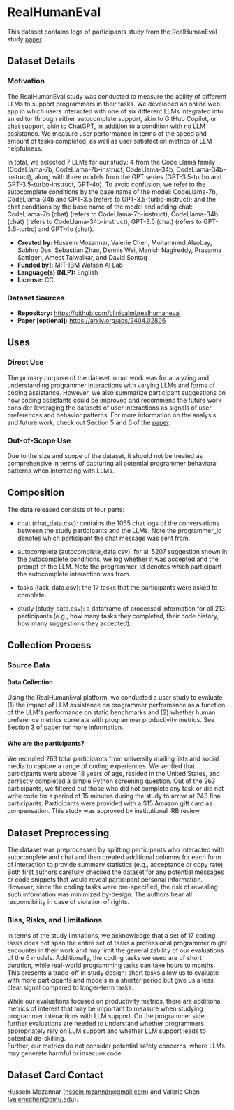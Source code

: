
# RealHumanEval

<!-- Provide a quick summary of the dataset. -->

This dataset contains logs of participants study from the RealHumanEval study [paper](https://arxiv.org/abs/2404.02806). 

## Dataset Details

### Motivation

<!-- Provide a longer summary of what this dataset is. -->

The RealHumanEval study was conducted to measure the ability of different LLMs to support programmers in their tasks. We developed an online web app in which users interacted with one of six different LLMs integrated into an editor through either autocomplete support, akin to GitHub Copilot, or chat support, akin to ChatGPT, in addition to a condition with no LLM assistance. We measure user performance in terms of the speed and amount of tasks completed, as well as user satisfaction metrics of LLM helpfulness.

In total, we selected 7 LLMs for our study: 4 from the Code Llama family (CodeLlama-7b, CodeLlama-7b-instruct, CodeLlama-34b, CodeLlama-34b-instruct), along with three models from the GPT series (GPT-3.5-turbo and GPT-3.5-turbo-instruct, GPT-4o). To avoid confusion, we refer to the autocomplete conditions by the base name of the model: CodeLlama-7b, CodeLlama-34b and GPT-3.5 (refers to GPT-3.5-turbo-instruct); and the chat conditions by the base name of the model and adding chat: CodeLlama-7b (chat) (refers to CodeLlama-7b-instruct), CodeLlama-34b (chat) (refers to CodeLlama-34b-instruct), GPT-3.5 (chat) (refers to GPT-3.5-turbo) and GPT-4o (chat).


- **Created by:**  Hussein Mozannar, Valerie Chen, Mohammed Alsobay, Subhro Das, Sebastian Zhao, Dennis Wei, Manish Nagireddy, Prasanna Sattigeri, Ameet Talwalkar, and David Sontag
- **Funded by]:** MIT-IBM Watson AI Lab 
- **Language(s) (NLP):** English
- **License:** CC

### Dataset Sources 

<!-- Provide the basic links for the dataset. -->

- **Repository:** https://github.com/clinicalml/realhumaneval
- **Paper [optional]:** https://arxiv.org/abs/2404.02806

## Uses

### Direct Use

<!-- This section describes suitable use cases for the dataset. -->

The primary purpose of the dataset in our work was for analyzing and understanding programmer interactions with varying LLMs and forms of coding assistance. However, we also summarize participant suggestions on how coding assistants could be improved and recommend the future work consider leveraging the datasets of user interactions as signals of user preferences and behavior patterns. For more information on the analysis and future work, check out Section 5 and 6 of the [paper](https://arxiv.org/abs/2404.02806). 

### Out-of-Scope Use

<!-- This section addresses misuse, malicious use, and uses that the dataset will not work well for. -->

Due to the size and scope of the dataset, it should not be treated as comprehensive in terms of capturing all potential programmer behavioral patterns when interacting with LLMs. 

## Composition

<!-- This section provides a description of the dataset fields, and additional information about the dataset structure such as criteria used to create the splits, relationships between data points, etc. -->

The data released consists of four parts:

- chat (chat_data.csv): contains the 1055 chat logs of the conversations between the study participants and the LLMs. Note the programmer_id denotes which participant the chat message was sent from.

- autocomplete (autocomplete_data.csv): for all 5207 suggestion shown in the autocomplete conditions, we log whether it was accepted and the prompt of the LLM. Note the programmer_id denotes which participant the autocomplete interaction was from.

- tasks (task_data.csv): the 17 tasks that the participants were asked to complete.

- study (study_data.csv): a dataframe of processed information for all 213 participants (e.g., how many tasks they completed, their code history, how many suggestions they accepted). 

## Collection Process

### Source Data

<!-- This section describes the source data (e.g. news text and headlines, social media posts, translated sentences, ...). -->

#### Data Collection

<!-- This section describes the data collection and processing process such as data selection criteria, filtering and normalization methods, tools and libraries used, etc. -->

Using the RealHumanEval platform, we conducted a user study to evaluate (1) the impact of LLM assistance on programmer performance as a function of the LLM's performance on static benchmarks and (2) whether human preference metrics correlate with programmer productivity metrics. See Section 3 of [paper](https://arxiv.org/abs/2404.02806) for more information.

#### Who are the participants?

<!-- This section describes the people or systems who originally created the data. It should also include self-reported demographic or identity information for the source data creators if this information is available. -->

We recruited 263 total participants from university mailing lists and social media to capture a range of coding experiences. We verified that participants were above 18 years of age, resided in the United States, and correctly completed a simple Python screening question. Out of the 263 participants, we filtered out those who did not complete any task or did not write code for a period of 15 minutes during the study to arrive at 243 final participants. Participants were provided with a $15 Amazon gift card as compensation.  This study was approved by institutional IRB review.

## Dataset Preprocessing

The dataset was preprocessed by splitting participants who interacted with autocomplete and chat and then created additional columns for each form of interaction to provide summary statistics (e.g., acceptance or copy rate). Both first authors carefully checked the dataset for any potential messages or code snippets that would reveal participant personal information. However, since the coding tasks were pre-specified, the risk of revealing such information was minimized by-design. The authors bear all responsibility in case of violation of rights.


### Bias, Risks, and Limitations

<!-- This section is meant to convey both technical and sociotechnical limitations. -->

In terms of the study limitations, we acknowledge that a set of 17 coding tasks does not span the entire set of tasks a professional programmer might encounter in their work and may limit the generalizability of our evaluations of the 6 models. Additionally, the coding tasks we used are of short duration, while real-world programming tasks can take hours to months. This presents a trade-off in study design: short tasks allow us to evaluate with more participants and models in a shorter period but give us a less clear signal compared to longer-term tasks. 

While our evaluations focused on productivity metrics, there are additional metrics of interest that may be important to measure when studying programmer interactions with LLM support. 
On the programmer side, further evaluations are needed to understand whether programmers appropriately rely on LLM support and whether LLM support leads to potential de-skilling.  
Further, our metrics do not consider potential safety concerns, where LLMs may generate harmful or insecure code.


## Dataset Card Contact

Hussein Mozannar (hssein.mzannar@gmail.com) and Valerie Chen (valeriechen@cmu.edu).
